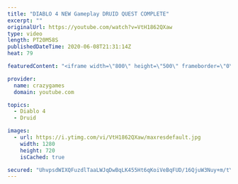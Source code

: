 ```yaml
---
title: "DIABLO 4 NEW Gameplay DRUID QUEST COMPLETE"
excerpt: ""
originalUrl: https://youtube.com/watch?v=VtH1862QXaw
type: video
length: PT20M58S
publishedDateTime: 2020-06-08T21:31:14Z
heat: 79

featuredContent: "<iframe width=\"800\" height=\"500\" frameborder=\"0\" src=\"https://www.youtube.com/embed/VtH1862QXaw\" allow=\"accelerometer; autoplay; encrypted-media; gyroscope; picture-in-picture\" allowfullscreen></iframe>"

provider:
  name: crazygames
  domain: youtube.com

topics:
  - Diablo 4
  - Druid

images:
  - url: https://i.ytimg.com/vi/VtH1862QXaw/maxresdefault.jpg
    width: 1280
    height: 720
    isCached: true

secured: "UhvpsdWIXQFuzdlTaaLWJqDwBqLK455Ht6qKoiVeBqFUD/16QjuW3Nuy+m/tY5Da3yFj8K816fSElfGl1xB8WH0K9pED0phgNB9KYhc2NhcJUgW4YYYoa1pzkFVRFblB5XvflfjK8EE7jHeC3261NZbQwUP+aX2NbqSrAAB3Ic76biiU0RkkB05pxTNBGgoTYc2MLnN308XYNgi9+wUrGqO11buAhRQR0WX8qMiiE9f2BwZejEjwzSM4MllIUPqj/FmXAXEaN5KjZIrUaFT5IxidbJIMpMZcBPvjJKn3Zqf9dwpTjEP8oYAZyKh7Ik83VyFzSQbBbTuBnan3o7ONZqpvDwFkMpkYnO1SddAhAcExvAjz/0OYyl5AfsygtQ3B5Z3V00zRuT0SoG+rGXrRETwcWlLIHQNBXwKz2hNxXCs=;DJ8FdMs5ibg1xgmaeYc0cg=="
---
```


